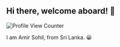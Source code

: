 ## Hi there, welcome aboard! 👋

<!--
**amirsohil/amirsohil** is a ✨ _special_ ✨ repository because its `README.md` (this file) appears on your GitHub profile.

Here are some ideas to get you started:

- 🔭 I’m currently working on ...
- 🌱 I’m currently learning ...
- 👯 I’m looking to collaborate on ...
- 🤔 I’m looking for help with ...
- 💬 Ask me about ...
- 📫 How to reach me: ...
- 😄 Pronouns: ...
- ⚡ Fun fact: ...
-->
![Profile View Counter](https://komarev.com/ghpvc/?username=amirsohil)

I am Amir Sohil, from Sri Lanka. 😀
